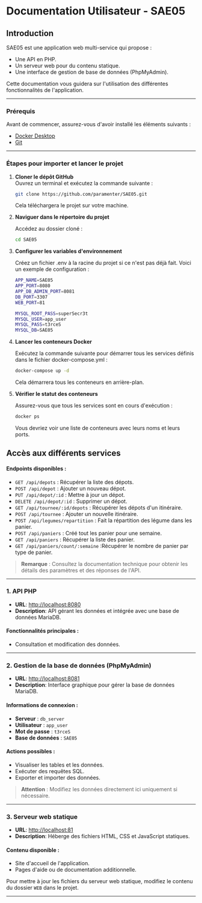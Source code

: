 # Documentation Utilisateur - SAE05

## Introduction

SAE05 est une application web multi-service qui propose :
- Une API en PHP.
- Un serveur web pour du contenu statique.
- Une interface de gestion de base de données (PhpMyAdmin).

Cette documentation vous guidera sur l'utilisation des différentes fonctionnalités de l'application.

---
### Prérequis

Avant de commencer, assurez-vous d'avoir installé les éléments suivants :
- [Docker Desktop](https://www.docker.com/products/docker-desktop)
- [Git](https://git-scm.com/)


---
### Étapes pour importer et lancer le projet

1. **Cloner le dépôt GitHub**  
   Ouvrez un terminal et exécutez la commande suivante :  
   ```bash
   git clone https://github.com/paramenter/SAE05.git
   ```
    Cela téléchargera le projet sur votre machine.

2. **Naviguer dans le répertoire du projet**
   
    Accédez au dossier cloné :
    ```bash
    cd SAE05
    ```
3. **Configurer les variables d'environnement**

    Créez un fichier .env à la racine du projet si ce n'est pas déjà fait. Voici un exemple de configuration :
    ```bash
    APP_NAME=SAE05
    APP_PORT=8080
    APP_DB_ADMIN_PORT=8081
    DB_PORT=3307
    WEB_PORT=81

    MYSQL_ROOT_PASS=superSecr3t
    MYSQL_USER=app_user
    MYSQL_PASS=t3rceS
    MYSQL_DB=SAE05
    ```
4. **Lancer les conteneurs Docker**

    Exécutez la commande suivante pour démarrer tous les services définis dans le fichier docker-compose.yml :
    ```bash
    docker-compose up -d
    ```
    Cela démarrera tous les conteneurs en arrière-plan.

5. **Vérifier le statut des conteneurs**

    Assurez-vous que tous les services sont en cours d'exécution :
    ```bash
    docker ps
    ```
    Vous devriez voir une liste de conteneurs avec leurs noms et leurs ports.

## Accès aux différents services


#### Endpoints disponibles :
- `GET /api/depots` : Récupérer la liste des dépots.
- `POST /api/depot` : Ajouter un nouveau dépot.
- `PUT /api/depot/:id` : Mettre à jour un dépot.
- `DELETE /api/depot/:id` : Supprimer un dépot.
- `GET /api/tournee/:id/depots` : Récupérer les dépots d'un itinéraire.
- `POST /api/tournee` : Ajouter un nouvelle itinéraire.
- `POST /api/legumes/repartition` : Fait la répartition des légume dans les panier.
- `POST /api/paniers` : Créé tout les panier pour une semaine. 
- `GET /api/paniers` : Récupérer la liste des panier.
- `GET /api/paniers/count/:semaine` :Récupérer le nombre de panier par type de panier. 

> **Remarque** : Consultez la documentation technique pour obtenir les détails des paramètres et des réponses de l'API.

---

### 1. **API PHP**
- **URL**: [http://localhost:8080](http://localhost:8080)
- **Description**: API gérant les données et intégrée avec une base de données MariaDB.

#### Fonctionnalités principales :
- Consultation et modification des données.


---

### 2. **Gestion de la base de données (PhpMyAdmin)**
- **URL**: [http://localhost:8081](http://localhost:8081)
- **Description**: Interface graphique pour gérer la base de données MariaDB.

#### Informations de connexion :
- **Serveur** : `db_server`
- **Utilisateur** : `app_user`
- **Mot de passe** : `t3rceS`
- **Base de données** : `SAE05`

#### Actions possibles :
- Visualiser les tables et les données.
- Exécuter des requêtes SQL.
- Exporter et importer des données.

> **Attention** : Modifiez les données directement ici uniquement si nécessaire.

---

### 3. **Serveur web statique**
- **URL**: [http://localhost:81](http://localhost:81)
- **Description**: Héberge des fichiers HTML, CSS et JavaScript statiques.

#### Contenu disponible :
- Site d'accueil de l'application.
- Pages d'aide ou de documentation additionnelle.

Pour mettre à jour les fichiers du serveur web statique, modifiez le contenu du dossier `WEB` dans le projet.

---

